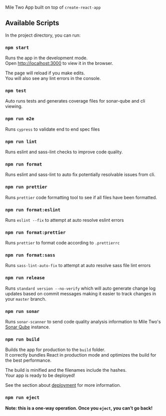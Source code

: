 Mile Two App built on top of `create-react-app`

## Available Scripts

In the project directory, you can run:

### `npm start`

Runs the app in the development mode.<br> Open [http://localhost:3000](http://localhost:3000) to view it in the browser.

The page will reload if you make edits.<br> You will also see any lint errors in the console.

### `npm test`

Auto runs tests and generates coverage files for sonar-qube and cli viewing.

### `npm run e2e`

Runs `cypress` to validate end to end spec files

### `npm run lint`

Runs eslint and sass-lint checks to improve code quality.

### `npm run format`

Runs eslint and sass-lint to auto fix potentially resolvable issues from cli.

### `npm run prettier`

Runs `prettier` code formatting tool to see if all files have been formatted.

### `npm run format:eslint`

Runs `eslint --fix` to attempt at auto resolve eslint errors

### `npm run format:prettier`

Runs `prettier` to format code according to `.prettierrc`

### `npm run format:sass`

Runs `sass-lint-auto-fix` to attempt at auto resolve sass file lint errors

### `npm run release`

Runs `standard version --no-verify` which will auto generate change log updates based on commit messages making it easier to track changes in your `master` branch.

### `npm run sonar`

Runs `sonar-scanner` to send code quality analysis information to Mile Two's [Sonar Qube](http://sonar.mile-two.com) instance.

### `npm run build`

Builds the app for production to the `build` folder.<br> It correctly bundles React in production mode and optimizes the build for the best performance.

The build is minified and the filenames include the hashes.<br> Your app is ready to be deployed!

See the section about [deployment](https://facebook.github.io/create-react-app/docs/deployment) for more information.

### `npm run eject`

**Note: this is a one-way operation. Once you `eject`, you can’t go back!**
